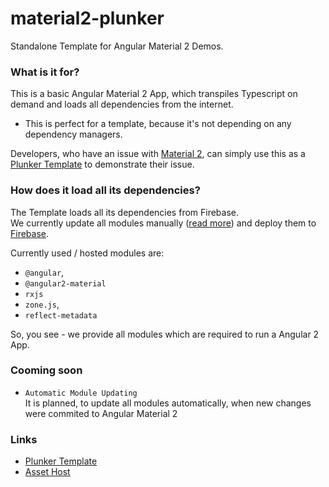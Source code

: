 # material2-plunker
Standalone Template for Angular Material 2 Demos.

### What is it for?

This is a basic Angular Material 2 App, which transpiles Typescript on demand and loads all dependencies from the internet.
- This is perfect for a template, because it's not depending on any dependency managers.

Developers, who have an issue with [Material 2](http://github.com/angular/material2), can simply use this as a [Plunker Template](http://plnkr.co/edit/o077B6uEiiIgkC0S06dd?p=preview) to demonstrate their issue.

### How does it load all its dependencies?
The Template loads all its dependencies from Firebase.<br/>
We currently update all modules manually ([read more](#cooming-soon)) and deploy them to [Firebase](http://www.firebase.com).

Currently used / hosted modules are:
- `@angular`,
- `@angular2-material`
- `rxjs`
- `zone.js`,
- `reflect-metadata`

So, you see - we provide all modules which are required to run a Angular 2 App.

### Cooming soon
- `Automatic Module Updating`<br/>
  It is planned, to update all modules automatically, when new changes were commited to Angular Material 2 
  
### Links
- [Plunker Template](http://plnkr.co/edit/o077B6uEiiIgkC0S06dd?p=preview)
- [Asset Host](https://angular-code.firebaseapp.com)
